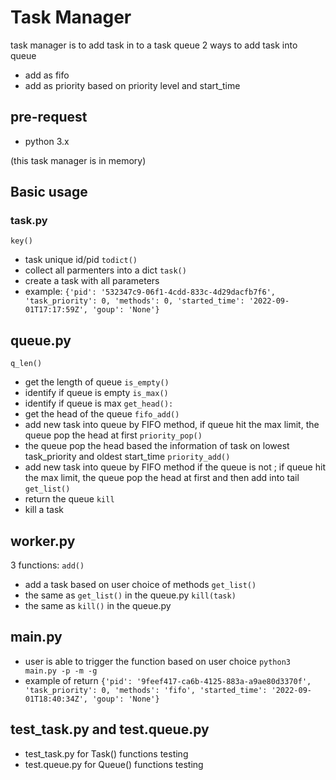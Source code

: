 # Task Manager
task manager is to add task in to a task queue
2 ways to add task into queue
- add as fifo
- add as priority based on priority level and start_time

## pre-request
- python 3.x

(this task manager is in memory)

## Basic usage
### task.py
`key()` 
- task unique id/pid
`todict()` 
- collect all parmenters into a dict
`task()` 
- create a task with all parameters 
- example: `{'pid': '532347c9-06f1-4cdd-833c-4d29dacfb7f6', 'task_priority': 0, 'methods': 0, 'started_time': '2022-09-01T17:17:59Z', 'goup': 'None'}`

## queue.py
`q_len()` 
- get the length of queue
`is_empty()` 
- identify if queue is empty
`is_max()` 
- identify if queue is max
`get_head():`
- get the head of the queue
`fifo_add()`
- add new task into queue by FIFO method, if queue hit the max limit, the queue pop the head at first
`priority_pop()`
- the queue pop the head based the information of task on lowest task_priority and oldest start_time
`priority_add()`
- add new task into queue by FIFO method if the queue is not ; if queue hit the max limit, the queue pop the head at first and then add into tail
`get_list()`
- return the queue
`kill`
- kill a task

## worker.py
3 functions:
`add()`
- add a task based on user choice of methods
`get_list()`
- the same as `get_list()` in the queue.py
`kill(task)`
- the same as `kill()` in the queue.py

## main.py
- user is able to trigger the function based on user choice
`python3 main.py -p -m -g`
- example of return `{'pid': '9feef417-ca6b-4125-883a-a9ae80d3370f', 'task_priority': 0, 'methods': 'fifo', 'started_time': '2022-09-01T18:40:34Z', 'goup': 'None'}`


## test_task.py and test.queue.py
- test_task.py for Task() functions testing
- test.queue.py for Queue() functions testing
